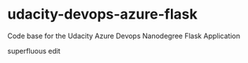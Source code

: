 # udacity-devops-azure-flask
Code base for the Udacity Azure Devops Nanodegree Flask Application

superfluous edit
